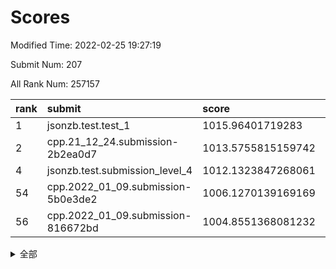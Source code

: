 # Scores

Modified Time: 2022-02-25 19:27:19

Submit Num: 207

All Rank Num: 257157

| rank |               submit               |       score        |       sigma        | pk_num |
| :--- | :--------------------------------- | :----------------- | :----------------- | :----- |
| 1    | jsonzb.test.test_1                 | 1015.96401719283   | 0.8910805389003928 | 4971   |
| 2    | cpp.21_12_24.submission-2b2ea0d7   | 1013.5755815159742 | 0.8052347117956098 | 4969   |
| 4    | jsonzb.test.submission_level_4     | 1012.1323847268061 | 0.7841558269777343 | 4970   |
| 54   | cpp.2022_01_09.submission-5b0e3de2 | 1006.1270139169169 | 0.7167377557199918 | 4968   |
| 56   | cpp.2022_01_09.submission-816672bd | 1004.8551368081232 | 0.7084616013497523 | 4970   |


<details>
<summary>全部</summary>

| rank |                 submit                 |       score        |       sigma        | pk_num |
| :--- | :------------------------------------- | :----------------- | :----------------- | :----- |
| 1    | jsonzb.test.test_1                     | 1015.96401719283   | 0.8910805389003928 | 4971   |
| 2    | cpp.21_12_24.submission-2b2ea0d7       | 1013.5755815159742 | 0.8052347117956098 | 4969   |
| 3    | gobigger.level_3.submission_level_3_24 | 1012.4362217182809 | 0.7616869909461386 | 4973   |
| 4    | jsonzb.test.submission_level_4         | 1012.1323847268061 | 0.7841558269777343 | 4970   |
| 5    | gobigger.level_3.submission_level_3_8  | 1011.9131476183142 | 0.7615746376504676 | 4972   |
| 6    | gobigger.level_3.submission_level_3_13 | 1011.252773497099  | 0.7606991573707863 | 4971   |
| 7    | gobigger.level_3.submission_level_3_31 | 1011.1276796784637 | 0.7665450415445327 | 4964   |
| 8    | gobigger.level_3.submission_level_3_38 | 1011.1180353080983 | 0.778768520774503  | 4970   |
| 9    | gobigger.level_3.submission_level_3_12 | 1011.112391394148  | 0.7611625390049575 | 4970   |
| 10   | gobigger.level_3.submission_level_3_27 | 1010.7975550385286 | 0.7886539640071968 | 4970   |
| 11   | gobigger.level_3.submission_level_3_35 | 1010.7792615344798 | 0.7656674951892078 | 4971   |
| 12   | gobigger.level_3.submission_level_3_4  | 1010.777926034707  | 0.7713722190953036 | 4966   |
| 13   | gobigger.level_3.submission_level_3_25 | 1010.7087967532483 | 0.755155198256527  | 4969   |
| 14   | gobigger.level_3.submission_level_3_9  | 1010.5625642635653 | 0.7842586074254893 | 4973   |
| 15   | gobigger.level_3.submission_level_3_39 | 1010.5528011337365 | 0.7789765221295173 | 4971   |
| 16   | gobigger.level_3.submission_level_3_49 | 1010.4320963293877 | 0.7535326477748987 | 4967   |
| 17   | gobigger.level_3.submission_level_3_44 | 1010.3069808558098 | 0.7666393105160898 | 4969   |
| 18   | gobigger.level_3.submission_level_3_47 | 1010.2098062542703 | 0.773889268694548  | 4967   |
| 19   | gobigger.level_3.submission_level_3_0  | 1010.2060868609701 | 0.7571159668161186 | 4972   |
| 20   | gobigger.level_3.submission_level_3_41 | 1010.193531510231  | 0.7600379511262493 | 4972   |
| 21   | gobigger.level_3.submission_level_3_30 | 1010.1901479629289 | 0.7492558706693069 | 4972   |
| 22   | gobigger.level_3.submission_level_3_2  | 1010.1811221189148 | 0.7576221630185531 | 4969   |
| 23   | gobigger.level_3.submission_level_3_20 | 1010.1636973016351 | 0.7438028386518832 | 4971   |
| 24   | gobigger.level_3.submission_level_3_29 | 1010.1628245036725 | 0.7548909690704246 | 4971   |
| 25   | gobigger.level_3.submission_level_3_6  | 1010.1200574715796 | 0.7748639157507085 | 4968   |
| 26   | gobigger.level_3.submission_level_3_32 | 1010.0644084426478 | 0.7427434492780203 | 4970   |
| 27   | gobigger.level_3.submission_level_3_17 | 1010.0201195002155 | 0.7528592114487954 | 4968   |
| 28   | gobigger.level_3.submission_level_3_18 | 1010.0107355628611 | 0.7680574036607546 | 4972   |
| 29   | gobigger.level_3.submission_level_3_33 | 1010.0100611557871 | 0.7571633874820716 | 4968   |
| 30   | gobigger.level_3.submission_level_3_37 | 1009.9401829239023 | 0.7584760743533765 | 4965   |
| 31   | gobigger.level_3.submission_level_3_45 | 1009.9244807743306 | 0.7770034108673621 | 4973   |
| 32   | gobigger.level_3.submission_level_3_14 | 1009.8935056424554 | 0.7577657573033262 | 4970   |
| 33   | gobigger.level_3.submission_level_3_19 | 1009.8781436785813 | 0.7507139130191892 | 4965   |
| 34   | gobigger.level_3.submission_level_3_5  | 1009.8359124917764 | 0.7624295178126891 | 4973   |
| 35   | gobigger.level_3.submission_level_3_23 | 1009.7726418253528 | 0.7681288567604546 | 4970   |
| 36   | gobigger.level_3.submission_level_3_26 | 1009.7463917963277 | 0.7414401869041327 | 4967   |
| 37   | gobigger.level_3.submission_level_3_34 | 1009.7382199506774 | 0.7671857991254792 | 4964   |
| 38   | gobigger.level_3.submission_level_3_48 | 1009.7369392112711 | 0.7473125109080213 | 4964   |
| 39   | gobigger.level_3.submission_level_3_21 | 1009.6718998158773 | 0.7529679278601541 | 4970   |
| 40   | gobigger.level_3.submission_level_3_28 | 1009.6596602382292 | 0.7587300901743695 | 4973   |
| 41   | gobigger.level_3.submission_level_3_10 | 1009.6314695888335 | 0.7421848783368563 | 4973   |
| 42   | gobigger.level_3.submission_level_3_36 | 1009.5954328456887 | 0.759121917269073  | 4969   |
| 43   | gobigger.level_3.submission_level_3_3  | 1009.4651821029723 | 0.7694825180412813 | 4966   |
| 44   | gobigger.level_3.submission_level_3_11 | 1009.2677563283851 | 0.7448885336924719 | 4971   |
| 45   | gobigger.level_3.submission_level_3_7  | 1009.2635446887671 | 0.7455148632380977 | 4967   |
| 46   | gobigger.level_3.submission_level_3_46 | 1009.2356985914734 | 0.7522749338231648 | 4971   |
| 47   | gobigger.level_3.submission_level_3_40 | 1009.0917095095716 | 0.7494298918510399 | 4974   |
| 48   | gobigger.level_3.submission_level_3_22 | 1009.0872592331873 | 0.747329326643939  | 4970   |
| 49   | gobigger.level_3.submission_level_3_43 | 1009.0688469680005 | 0.7372203458502372 | 4972   |
| 50   | gobigger.level_3.submission_level_3_16 | 1009.007108084415  | 0.7648907967290962 | 4973   |
| 51   | gobigger.level_3.submission_level_3_1  | 1008.7783589080739 | 0.7401539690009811 | 4967   |
| 52   | gobigger.level_3.submission_level_3_15 | 1008.0146679711664 | 0.7331307744522213 | 4975   |
| 53   | gobigger.level_3.submission_level_3_42 | 1007.766443892624  | 0.7482493977702842 | 4966   |
| 54   | cpp.2022_01_09.submission-5b0e3de2     | 1006.1270139169169 | 0.7167377557199918 | 4968   |
| 55   | gobigger.level_1.submission_level_1_1  | 1005.3388986351107 | 0.748659747604207  | 4972   |
| 56   | cpp.2022_01_09.submission-816672bd     | 1004.8551368081232 | 0.7084616013497523 | 4970   |
| 57   | gobigger.level_1.submission_level_1_24 | 1004.7009522296398 | 0.7139412949832653 | 4969   |
| 58   | gobigger.level_1.submission_level_1_10 | 1004.508267191504  | 0.7372726454524821 | 4970   |
| 59   | gobigger.level_1.submission_level_1_35 | 1004.2005494883655 | 0.7267556397484527 | 4967   |
| 60   | gobigger.level_1.submission_level_1_27 | 1004.1287267281474 | 0.7050119063343211 | 4973   |
| 61   | gobigger.level_1.submission_level_1_4  | 1004.0810457881171 | 0.7350813768303525 | 4972   |
| 62   | gobigger.level_1.submission_level_1_5  | 1004.0160911984648 | 0.7175973078371773 | 4973   |
| 63   | gobigger.level_1.submission_level_1_16 | 1003.9570914406191 | 0.7327637647896991 | 4972   |
| 64   | gobigger.level_1.submission_level_1_31 | 1003.9564747729905 | 0.7003144697201514 | 4967   |
| 65   | gobigger.level_1.submission_level_1_37 | 1003.920619043653  | 0.7254715996720725 | 4969   |
| 66   | gobigger.level_1.submission_level_1_17 | 1003.8970486166625 | 0.7311660404180662 | 4970   |
| 67   | gobigger.level_1.submission_level_1_13 | 1003.789099842068  | 0.7059813306309283 | 4969   |
| 68   | gobigger.level_1.submission_level_1_22 | 1003.6951445521545 | 0.7166678688235465 | 4967   |
| 69   | gobigger.level_1.submission_level_1_11 | 1003.6591400301404 | 0.7346563977030289 | 4969   |
| 70   | gobigger.level_1.submission_level_1_19 | 1003.6344023670767 | 0.7170719429149605 | 4968   |
| 71   | gobigger.level_1.submission_level_1_32 | 1003.6091986311901 | 0.7230612447566608 | 4969   |
| 72   | gobigger.level_1.submission_level_1_45 | 1003.5232653045337 | 0.7277096798522127 | 4969   |
| 73   | gobigger.level_1.submission_level_1_47 | 1003.5087792511397 | 0.7208482261148729 | 4966   |
| 74   | gobigger.level_1.submission_level_1_49 | 1003.4504658979546 | 0.7132295236541873 | 4970   |
| 75   | gobigger.level_1.submission_level_1_36 | 1003.4274965368924 | 0.7268367239902481 | 4968   |
| 76   | gobigger.level_1.submission_level_1_12 | 1003.4105400924276 | 0.7089279387299074 | 4973   |
| 77   | gobigger.level_1.submission_level_1_14 | 1003.3342133745534 | 0.7216985988643081 | 4972   |
| 78   | gobigger.level_1.submission_level_1_6  | 1003.3312362706096 | 0.7222295693945793 | 4970   |
| 79   | gobigger.level_1.submission_level_1_38 | 1003.1924737289308 | 0.7253669496004592 | 4964   |
| 80   | gobigger.level_1.submission_level_1_46 | 1003.1668144808282 | 0.7200047004050348 | 4972   |
| 81   | gobigger.level_1.submission_level_1_39 | 1003.1021423263624 | 0.730964596381467  | 4970   |
| 82   | gobigger.level_1.submission_level_1_23 | 1003.0346415160586 | 0.7195624639706516 | 4974   |
| 83   | gobigger.level_1.submission_level_1_3  | 1002.9780284717738 | 0.7150328508203814 | 4968   |
| 84   | gobigger.level_1.submission_level_1_25 | 1002.8993451983151 | 0.7039463058382692 | 4969   |
| 85   | gobigger.level_1.submission_level_1_33 | 1002.7930441120453 | 0.7105088129271078 | 4971   |
| 86   | gobigger.level_1.submission_level_1_48 | 1002.7346919953401 | 0.7205104308987818 | 4963   |
| 87   | gobigger.level_1.submission_level_1_7  | 1002.7321199053886 | 0.7062840016558791 | 4969   |
| 88   | gobigger.level_1.submission_level_1_0  | 1002.7283292995362 | 0.7025289912696548 | 4974   |
| 89   | gobigger.level_1.submission_level_1_2  | 1002.7253607492011 | 0.7089154280287177 | 4970   |
| 90   | gobigger.level_1.submission_level_1_18 | 1002.7044545444937 | 0.70998829633216   | 4969   |
| 91   | gobigger.level_1.submission_level_1_15 | 1002.6459047468345 | 0.7097496866167181 | 4971   |
| 92   | gobigger.level_1.submission_level_1_40 | 1002.6285377950632 | 0.7180593939319704 | 4969   |
| 93   | gobigger.level_1.submission_level_1_43 | 1002.6176810407949 | 0.7180369481690164 | 4970   |
| 94   | gobigger.level_1.submission_level_1_34 | 1002.5751166789431 | 0.7180230029759724 | 4966   |
| 95   | gobigger.level_1.submission_level_1_29 | 1002.4681532108629 | 0.7187740432473091 | 4976   |
| 96   | gobigger.level_1.submission_level_1_28 | 1002.4244643137946 | 0.7103563126279566 | 4969   |
| 97   | gobigger.level_1.submission_level_1_21 | 1002.3732618190318 | 0.7197000365327246 | 4968   |
| 98   | gobigger.level_1.submission_level_1_26 | 1002.3667697940086 | 0.7110309085993419 | 4974   |
| 99   | gobigger.level_1.submission_level_1_8  | 1002.3079271551308 | 0.7048044464875813 | 4969   |
| 100  | gobigger.level_1.submission_level_1_30 | 1002.2083925758369 | 0.7064992724389078 | 4967   |
| 101  | gobigger.level_1.submission_level_1_44 | 1002.1534845002644 | 0.7082386673375922 | 4965   |
| 102  | gobigger.level_1.submission_level_1_9  | 1002.0168533226282 | 0.7181563433505244 | 4968   |
| 103  | gobigger.level_1.submission_level_1_20 | 1001.9425789409961 | 0.704134295888808  | 4967   |
| 104  | gobigger.level_1.submission_level_1_42 | 1001.6452288870178 | 0.7149131384886146 | 4966   |
| 105  | gobigger.level_1.submission_level_1_41 | 1001.2893495024507 | 0.7008622367119871 | 4958   |
| 106  | gobigger.random.submission_random_19   | 997.5867234200349  | 0.702998699513011  | 4970   |
| 107  | gobigger.random.submission_random_45   | 997.4634919961853  | 0.7045593401291952 | 4968   |
| 108  | gobigger.random.submission_random_10   | 997.2383651358938  | 0.7208263267286554 | 4968   |
| 109  | gobigger.random.submission_random_8    | 997.165115945239   | 0.7057652731615491 | 4968   |
| 110  | gobigger.random.submission_random_44   | 997.1275795055507  | 0.70351079409377   | 4967   |
| 111  | gobigger.random.submission_random_49   | 997.1062561341238  | 0.7092453285556012 | 4969   |
| 112  | gobigger.random.submission_random_14   | 996.9720841197534  | 0.7141934119082666 | 4971   |
| 113  | gobigger.random.submission_random_48   | 996.9616091442537  | 0.7203533909982199 | 4970   |
| 114  | gobigger.random.submission_random_6    | 996.9045768122254  | 0.7050558518341742 | 4968   |
| 115  | gobigger.random.submission_random_28   | 996.6593844224026  | 0.7179367687741597 | 4968   |
| 116  | gobigger.random.submission_random_32   | 996.6169033748282  | 0.7144398466259149 | 4967   |
| 117  | gobigger.random.submission_random_41   | 996.5824478099212  | 0.7106702339933828 | 4968   |
| 118  | gobigger.random.submission_random_33   | 996.5146548288556  | 0.7103311416195263 | 4972   |
| 119  | gobigger.random.submission_random_18   | 996.4913379045149  | 0.7112579704157722 | 4974   |
| 120  | gobigger.random.submission_random_42   | 996.3378161180791  | 0.6921858060918181 | 4966   |
| 121  | gobigger.random.submission_random_12   | 996.325416991845   | 0.70160659119734   | 4970   |
| 122  | gobigger.random.submission_random_16   | 996.3009140163474  | 0.7163320939872317 | 4971   |
| 123  | gobigger.random.submission_random_2    | 996.2298725141815  | 0.7143032185724316 | 4968   |
| 124  | gobigger.random.submission_random_15   | 996.2204841360215  | 0.7171095456304223 | 4970   |
| 125  | gobigger.random.submission_random_11   | 996.1931858798989  | 0.6978328358485303 | 4969   |
| 126  | gobigger.random.submission_random_31   | 996.1796036218517  | 0.7085582668318375 | 4967   |
| 127  | gobigger.random.submission_random_3    | 996.1474595923952  | 0.7119761274922555 | 4966   |
| 128  | gobigger.random.submission_random_47   | 996.1457855654469  | 0.7022123217249364 | 4975   |
| 129  | gobigger.random.submission_random_43   | 996.1042003439609  | 0.7088040844796334 | 4969   |
| 130  | gobigger.random.submission_random_21   | 996.0193496769708  | 0.7227021265527593 | 4972   |
| 131  | gobigger.random.submission_random_38   | 996.0133561989448  | 0.72075858955577   | 4968   |
| 132  | gobigger.random.submission_random_39   | 995.9702915094538  | 0.715009221969205  | 4966   |
| 133  | gobigger.random.submission_random_36   | 995.9343755846367  | 0.7261534214643491 | 4969   |
| 134  | gobigger.random.submission_random_0    | 995.9120109507663  | 0.7002588787078655 | 4969   |
| 135  | gobigger.random.submission_random_46   | 995.8334455212209  | 0.7047337026967279 | 4968   |
| 136  | gobigger.random.submission_random_29   | 995.7946525754763  | 0.7025966500107261 | 4972   |
| 137  | gobigger.random.submission_random_1    | 995.7574841071429  | 0.7141987378526602 | 4974   |
| 138  | gobigger.random.submission_random_20   | 995.7180023066448  | 0.7081013610988545 | 4971   |
| 139  | gobigger.random.submission_random_34   | 995.7022063953631  | 0.7140419718298621 | 4969   |
| 140  | gobigger.random.submission_random_7    | 995.648720015303   | 0.7178437748568854 | 4964   |
| 141  | gobigger.random.submission_random_25   | 995.6281632527983  | 0.7174356074804744 | 4972   |
| 142  | gobigger.random.submission_random_9    | 995.6019270297879  | 0.7387969454234055 | 4967   |
| 143  | gobigger.random.submission_random_27   | 995.5970239360913  | 0.714270624133743  | 4968   |
| 144  | gobigger.random.submission_random_4    | 995.5811529029743  | 0.722453613205993  | 4968   |
| 145  | gobigger.random.submission_random_26   | 995.5326899134296  | 0.7108230636422317 | 4972   |
| 146  | gobigger.random.submission_random_35   | 995.4317272744902  | 0.7111708538581679 | 4966   |
| 147  | gobigger.random.submission_random_5    | 995.3619369190102  | 0.7123616283771841 | 4969   |
| 148  | gobigger.random.submission_random_23   | 995.311822115533   | 0.6940349282913254 | 4967   |
| 149  | gobigger.random.submission_random_17   | 995.1884213487391  | 0.7103746903397474 | 4968   |
| 150  | gobigger.random.submission_random_40   | 995.1874778502057  | 0.7142599859191868 | 4973   |
| 151  | gobigger.random.submission_random_37   | 994.8447992331318  | 0.7193358394740477 | 4968   |
| 152  | gobigger.level_2.submission_level_2_22 | 994.7164355780905  | 0.7296873116500159 | 4968   |
| 153  | gobigger.random.submission_random_22   | 994.4890673539712  | 0.7196338598188873 | 4968   |
| 154  | gobigger.random.submission_random_30   | 994.4493243077342  | 0.7070931329847455 | 4965   |
| 155  | gobigger.level_2.submission_level_2_28 | 994.4443187193426  | 0.7357469152704643 | 4969   |
| 156  | gobigger.random.submission_random_13   | 994.3235076340928  | 0.697750330509691  | 4968   |
| 157  | gobigger.random.submission_random_24   | 994.1290888322312  | 0.7250971692535765 | 4967   |
| 158  | gobigger.level_2.submission_level_2_4  | 994.0545147950726  | 0.74103917792784   | 4966   |
| 159  | gobigger.level_2.submission_level_2_29 | 994.0491362844674  | 0.7181757411504363 | 4972   |
| 160  | gobigger.level_2.submission_level_2_23 | 994.0220647645436  | 0.7210808678213874 | 4968   |
| 161  | gobigger.level_2.submission_level_2_36 | 993.8103794560989  | 0.726846568918488  | 4970   |
| 162  | gobigger.level_2.submission_level_2_2  | 993.6803014394405  | 0.7313530765507881 | 4968   |
| 163  | gobigger.level_2.submission_level_2_37 | 993.5146706754858  | 0.7302842075010327 | 4972   |
| 164  | gobigger.level_2.submission_level_2_46 | 993.4896630095329  | 0.7598660345804665 | 4967   |
| 165  | gobigger.level_2.submission_level_2_1  | 993.3854326006527  | 0.7403645821837537 | 4971   |
| 166  | gobigger.level_2.submission_level_2_11 | 992.8709556806574  | 0.7333839667318365 | 4971   |
| 167  | gobigger.level_2.submission_level_2_44 | 992.7617050254797  | 0.731410937580647  | 4972   |
| 168  | gobigger.level_2.submission_level_2_20 | 992.6829965822049  | 0.7398539801288745 | 4968   |
| 169  | gobigger.level_2.submission_level_2_40 | 992.6299086425639  | 0.7558144470419749 | 4970   |
| 170  | gobigger.level_2.submission_level_2_25 | 992.6036714363883  | 0.75505197963135   | 4972   |
| 171  | gobigger.level_2.submission_level_2_0  | 992.3584834080164  | 0.7476253710495453 | 4970   |
| 172  | gobigger.level_2.submission_level_2_39 | 992.3106323236119  | 0.7435396482687473 | 4969   |
| 173  | gobigger.level_2.submission_level_2_49 | 992.2924303146696  | 0.7345918990589825 | 4967   |
| 174  | gobigger.level_2.submission_level_2_12 | 992.2563983774788  | 0.749690040566914  | 4969   |
| 175  | gobigger.level_2.submission_level_2_10 | 992.2424043810172  | 0.7553923006708894 | 4971   |
| 176  | gobigger.level_2.submission_level_2_5  | 992.1639445278859  | 0.7480928422498914 | 4972   |
| 177  | gobigger.level_2.submission_level_2_21 | 992.1037987342804  | 0.7696326320659669 | 4965   |
| 178  | gobigger.level_2.submission_level_2_32 | 992.0741613198695  | 0.7370040516275045 | 4972   |
| 179  | gobigger.level_2.submission_level_2_48 | 991.9936906005812  | 0.7569786851907071 | 4966   |
| 180  | gobigger.level_2.submission_level_2_14 | 991.9730215334376  | 0.7527123792259786 | 4974   |
| 181  | gobigger.level_2.submission_level_2_7  | 991.9174020452735  | 0.7527581600410069 | 4974   |
| 182  | gobigger.level_2.submission_level_2_8  | 991.8561480409845  | 0.7423485864125958 | 4965   |
| 183  | gobigger.level_2.submission_level_2_42 | 991.7975593895212  | 0.755723725721988  | 4968   |
| 184  | gobigger.level_2.submission_level_2_27 | 991.7643780721661  | 0.7384229230413972 | 4967   |
| 185  | gobigger.level_2.submission_level_2_6  | 991.7075883109246  | 0.7660234830252828 | 4967   |
| 186  | gobigger.level_2.submission_level_2_9  | 991.7074140240278  | 0.7590233814194591 | 4971   |
| 187  | gobigger.level_2.submission_level_2_35 | 991.6315395981147  | 0.7748283044119024 | 4965   |
| 188  | gobigger.level_2.submission_level_2_13 | 991.6260394952666  | 0.7597088355174638 | 4972   |
| 189  | gobigger.level_2.submission_level_2_24 | 991.604235286923   | 0.7410789551410825 | 4972   |
| 190  | gobigger.level_2.submission_level_2_33 | 991.5970472582013  | 0.7463878369355946 | 4965   |
| 191  | gobigger.level_2.submission_level_2_16 | 991.4895315969554  | 0.7347552860239334 | 4967   |
| 192  | gobigger.level_2.submission_level_2_18 | 991.488125034555   | 0.7523609110190225 | 4969   |
| 193  | gobigger.level_2.submission_level_2_34 | 991.4550610825368  | 0.735964723706503  | 4968   |
| 194  | gobigger.level_2.submission_level_2_30 | 991.185729694522   | 0.765615697609446  | 4976   |
| 195  | gobigger.level_2.submission_level_2_26 | 991.0483271180882  | 0.7512168795375707 | 4972   |
| 196  | gobigger.level_2.submission_level_2_45 | 990.8680759974221  | 0.7587059098533141 | 4963   |
| 197  | gobigger.level_2.submission_level_2_38 | 990.8587902029841  | 0.7611717811169522 | 4968   |
| 198  | gobigger.level_2.submission_level_2_19 | 990.8426427713996  | 0.7741177173297782 | 4970   |
| 199  | gobigger.level_2.submission_level_2_17 | 990.7487776675681  | 0.7897693043475201 | 4964   |
| 200  | gobigger.level_2.submission_level_2_3  | 990.5038491884687  | 0.7700182459441036 | 4966   |
| 201  | gobigger.level_2.submission_level_2_47 | 990.3663953658129  | 0.7753544718592735 | 4971   |
| 202  | gobigger.level_2.submission_level_2_31 | 990.2691180526298  | 0.7452586651157206 | 4975   |
| 203  | gobigger.level_2.submission_level_2_41 | 990.2012570811331  | 0.7820016604328055 | 4966   |
| 204  | gobigger.level_2.submission_level_2_43 | 990.147264677847   | 0.7554073967797509 | 4966   |
| 205  | gobigger.level_2.submission_level_2_15 | 990.0167796299637  | 0.7672303849963213 | 4967   |
| 206  | gobigger.none.submission_none_0        | 977.7200184321762  | 1.3730343493133133 | 4970   |
| 207  | gobigger.none.submission_none_1        | 976.8707002719287  | 1.3319618660517427 | 4969   |

</details>